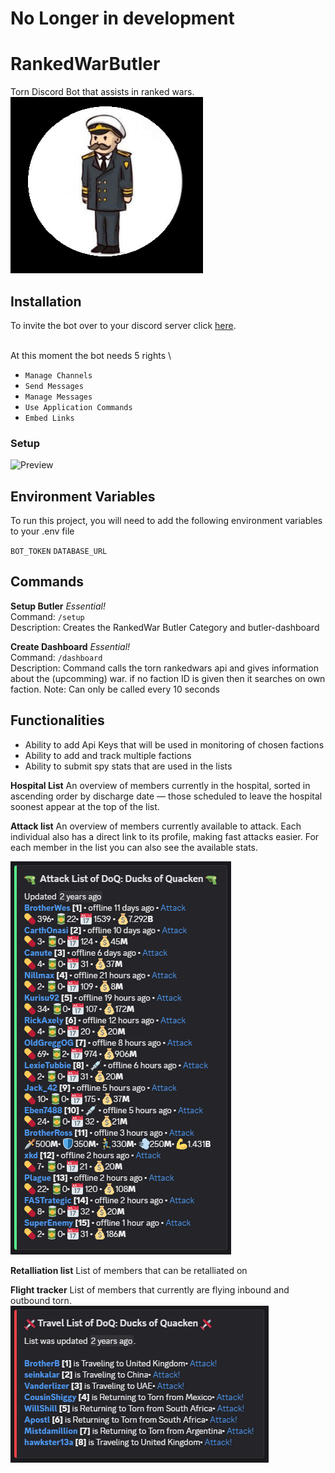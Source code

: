 # No Longer in development

# RankedWarButler

Torn Discord Bot that assists in ranked wars.
\
![A Torn Discord bot that assists in ranked wars.](/AdmiralProfile.png)

## Installation

To invite the bot over to your discord server
click [here](https://discord.com/api/oauth2/authorize?client_id=932550905713270836&permissions=2147510288&scope=bot%20applications.commands).

\
At this moment the bot needs 5 rights
\

- `Manage Channels`
- `Send Messages`
- `Manage Messages`
- `Use Application Commands`
- `Embed Links`

### Setup

![Preview](https://imgur.com/a/L36StB1.gif)

## Environment Variables

To run this project, you will need to add the following environment variables to your .env file

`BOT_TOKEN`
`DATABASE_URL`

## Commands

**Setup Butler** _Essential!_
\
Command: `/setup`
\
Description: Creates the RankedWar Butler Category and butler-dashboard

**Create Dashboard** _Essential!_
\
Command: `/dashboard`
\
Description: Command calls the torn rankedwars api and gives
information about the (upcomming) war. if no faction ID is given then it searches on own faction.
Note: Can only be called every 10 seconds

## Functionalities
- Ability to add Api Keys that will be used in monitoring of chosen factions
- Ability to add and track multiple factions
- Ability to submit spy stats that are used in the lists

**Hospital List**
An overview of members currently in the hospital, sorted in ascending order by discharge date — those scheduled to leave the hospital soonest appear at the top of the list.

**Attack list**
An overview of members currently available to attack. Each individual also has a direct link to its profile, making fast attacks easier. For each member in the list you can also see the available stats.

![AttackList](attack_list.png)

**Retalliation list**
List of members that can be retalliated on

**Flight tracker**
List of members that currently are flying inbound and outbound torn.
![AttackList](travel_list.png)



